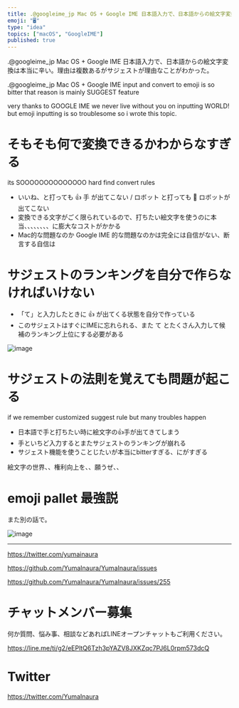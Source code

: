 ```yaml
---
title: .@googleime_jp Mac OS + Google IME 日本語入力で、日本語からの絵文字変換は本当に辛い。理由は複数あるがサジ
emoji: "🖥"
type: "idea"
topics: ["macOS", "GoogleIME"]
published: true
---
```


.@googleime_jp Mac OS + Google IME 日本語入力で、日本語からの絵文字変換は本当に辛い。理由は複数あるがサジェストが理由なことがわかった。

.@googleime_jp Mac OS + Google IME input and convert to emoji is so bitter that reason is mainly SUGGEST feature

very thanks to GOOGLE IME we never live without you on inputting WORLD! but emoji inputting is so troublesome so i wrote this topic.

# そもそも何で変換できるかわからなすぎる

its SOOOOOOOOOOOOOO hard find convert rules


- いいね、と打っても 👍 手 が出てこない / ロボット と打っても 🤖 ロボットが出てこない
- 変換できる文字がごく限られているので、打ちたい絵文字を使うのに本当、、、、、、、、に膨大なコストがかかる
- Mac的な問題なのか Google IME 的な問題なのかは完全には自信がない、断言する自信は

# サジェストのランキングを自分で作らなければいけない

- 「て」と入力したときに 👍 が出てくる状態を自分で作っている
- このサジェストはすぐにIMEに忘れられる、また て とたくさん入力して候補のランキング上位にする必要がある

![image](https://user-images.githubusercontent.com/13635059/50730326-08ab8f00-118e-11e9-8924-25ac13ebe844.png)

# サジェストの法則を覚えても問題が起こる

if we remember customized suggest rule but many troubles happen

- 日本語で手と打ちたい時に絵文字の👍手が出てきてしまう
- 手といちど入力するとまたサジェストのランキングが崩れる
- サジェスト機能を使うことじたいが本当にbitterすぎる、にがすぎる

絵文字の世界、、権利向上を、、願うぜ、、


# emoji pallet 最強説

また別の話で。

![image](https://user-images.githubusercontent.com/13635059/50730305-8d49dd80-118d-11e9-956f-ca8b4f315e56.png)


---

https://twitter.com/yumainaura

https://github.com/YumaInaura/YumaInaura/issues

https://github.com/YumaInaura/YumaInaura/issues/255








<!-- Update From Qiita API -->

# チャットメンバー募集


何か質問、悩み事、相談などあればLINEオープンチャットもご利用ください。

https://line.me/ti/g2/eEPltQ6Tzh3pYAZV8JXKZqc7PJ6L0rpm573dcQ





# Twitter


https://twitter.com/YumaInaura


<!-- Update From Qiita API -->


